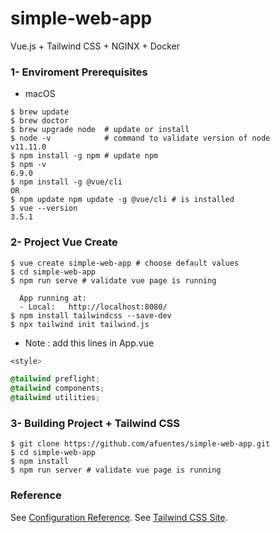 # simple-web-app

Vue.js + Tailwind CSS + NGINX + Docker 

### 1- Enviroment Prerequisites 

* macOS 
```
$ brew update
$ brew doctor
$ brew upgrade node  # update or install 
$ node -v            # command to validate version of node
v11.11.0 
$ npm install -g npm # update npm
$ npm -v
6.9.0
$ npm install -g @vue/cli 
OR 
$ npm update npm update -g @vue/cli # is installed
$ vue --version
3.5.1

```

### 2- Project Vue Create  

```
$ vue create simple-web-app # choose default values 
$ cd simple-web-app
$ npm run serve # validate vue page is running 
 
  App running at:
  - Local:   http://localhost:8080/ 
$ npm install tailwindcss --save-dev
$ npx tailwind init tailwind.js
```
* Note : add this lines in App.vue 

```css
<style>

@tailwind preflight;
@tailwind components;
@tailwind utilities;

```
### 3-  Building Project + Tailwind CSS 

```
$ git clone https://github.com/afuentes/simple-web-app.git
$ cd simple-web-app
$ npm install
$ npm run server # validate vue page is running 
```

### Reference

See [Configuration Reference](https://cli.vuejs.org/config/).
See [Tailwind CSS Site](https://tailwindcss.com/).
